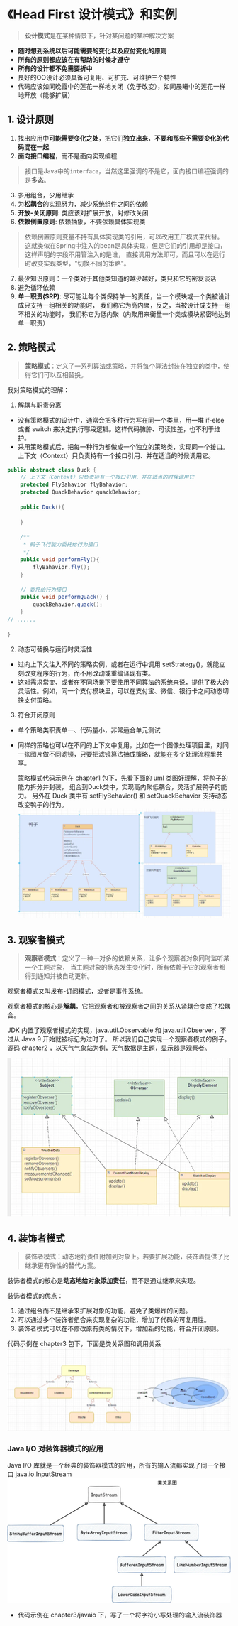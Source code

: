 # 《Head First 设计模式》和实例
> **设计模式**是在某种情景下，针对某问题的某种解决方案

- **随时想到系统以后可能需要的变化以及应付变化的原则**
- **所有的原则都应该在有帮助的时候才遵守**
- **所有的设计都不免需要折中**
- 良好的OO设计必须具备可复用、可扩充、可维护三个特性
- 代码应该如同晚霞中的莲花一样地关闭（免于改变），如同晨曦中的莲花一样地开放（能够扩展）

## 1. 设计原则
1. 找出应用中**可能需要变化之处**，把它们**独立出来**，**不要和那些不需要变化的代码混在一起**
2. **面向接口编程**，而不是面向实现编程

> 接口是Java中的`interface`，当然这里强调的不是它，面向接口编程强调的是**多态**。
3. 多用组合，少用继承
4. 为**松耦合**的实现努力，减少系统组件之间的依赖
5. **开放-关闭原则**: 类应该对扩展开放，对修改关闭
6. **依赖倒置原则**: 依赖抽象，不要依赖具体实现类
> 依赖倒置原则变量不持有具体实现类的引用，可以改用工厂模式来代替。
> 这就类似在Spring中注入的bean是具体实现，但是它们的引用却是接口，这样声明的字段不用管注入的是谁，
> 直接调用方法即可，而且可以在运行时改变实现类型，"切换不同的策略"。
7. 最少知识原则：一个类对于其他类知道的越少越好，类只和它的密友谈话
8. 避免循环依赖
9. **单一职责(SRP)**: 尽可能让每个类保持单一的责任，当一个模块或一个类被设计成只支持一组相关的功能时，
我们称它为高内聚，反之，当被设计成支持一组不相关的功能时，
我们称它为低内聚（内聚用来衡量一个类或模块紧密地达到单一职责）
## 2. 策略模式
> **策略模式**：定义了一系列算法或策略，并将每个算法封装在独立的类中，使得它们可以互相替换。

我对策略模式的理解：
1. 解耦与职责分离
- 没有策略模式的设计中，通常会把多种行为写在同一个类里，用一堆 if-else 或者 switch 来决定执行哪段逻辑。这样代码臃肿、可读性差，也不利于维护。  
- 采用策略模式后，把每一种行为都做成一个独立的策略类，实现同一个接口。上下文（Context）只负责持有一个接口引用、并在适当的时候调用它。

```java
public abstract class Duck {
    // 上下文（Context）只负责持有一个接口引用、并在适当的时候调用它
    protected FlyBahavior flyBahavior;
    protected QuackBehavior quackBehavior;

    public Duck(){

    }

    /**
     * 鸭子飞行能力委托给行为接口
     */
    public void performFly(){
        flyBahavior.fly();
    }

    // 委托给行为接口
    public void performQuack() {
        quackBehavior.quack();
    }
// ...... 

}
```
2.  动态可替换与运行时灵活性
- 过向上下文注入不同的策略实例，或者在运行中调用 setStrategy()，就能立刻改变程序的行为，而不用改动或重编译现有类。
- 这对需求常变、或者在不同场景下要使用不同算法的系统来说，提供了极大的灵活性。例如，同一个支付模块里，可以在支付宝、微信、银行卡之间动态切换支付策略。
3. 符合开闭原则
- 单个策略类职责单一、代码量小，非常适合单元测试
- 同样的策略也可以在不同的上下文中复用，比如在一个图像处理项目里，对同一张图片做不同滤镜，只要把滤镜算法抽成策略，就能在多个处理流程里共享。


  策略模式代码示例在 chapter1 包下，先看下面的 uml 类图好理解，将鸭子的能力拆分并封装，
组合到Duck类中，实现高内聚低耦合，灵活扩展鸭子的能力。
另外在 Duck 类中有 setFlyBehavior() 和 setQuackBehavior 支持动态改变鸭子的行为。
![](images/chapter1.png)
## 3. 观察者模式

> **观察者模式**：定义了一种一对多的依赖关系，让多个观察者对象同时监听某一个主题对象， 
> 当主题对象的状态发生变化时，所有依赖于它的观察者都得到通知并被自动更新。

观察者模式又叫发布-订阅模式，或者是事件系统。

观察者模式的核心是**解耦**，它把观察者和被观察者之间的关系从紧耦合变成了松耦合。

JDK 内置了观察者模式的实现，java.util.Observable 和 java.util.Observer，不过从 Java 9 开始就被标记为过时了。
所以我们自己实现一个观察者模式的例子。源码 chapter2 ，以天气气象站为例，天气数据是主题，显示器是观察者。

![](images/chapter2.png)

## 4. 装饰者模式
> 装饰者模式：动态地将责任附加到对象上。若要扩展功能，装饰着提供了比继承更有弹性的替代方案。

装饰者模式的核心是**动态地给对象添加责任**，而不是通过继承来实现。

装饰者模式的优点：
1. 通过组合而不是继承来扩展对象的功能，避免了类爆炸的问题。
2. 可以通过多个装饰者组合来实现复杂的功能，增加了代码的可复用性。
3. 装饰者模式可以在不修改原有类的情况下，增加新的功能，符合开闭原则。

代码示例在 chapter3 包下，下面是类关系图和调用关系
![](images/chapter3.png)
### Java I/O 对装饰器模式的应用
Java I/O 库就是一个经典的装饰器模式的应用，所有的输入流都实现了同一个接口 java.io.InputStream 
![](images/chapter3.1.png)
- 代码示例在 chapter3/javaio 下，写了一个将字符小写处理的输入流装饰器
